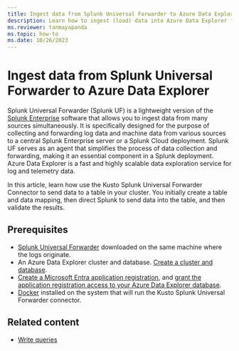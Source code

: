 ```yaml
---
title: Ingest data from Splunk Universal Forwarder to Azure Data Explorer
description: Learn how to ingest (load) data into Azure Data Explorer from Splunk Unviversal Forwarder.
ms.reviewer: tanmayapanda
ms.topic: how-to
ms.date: 10/26/2023
---
```


# Ingest data from Splunk Universal Forwarder to Azure Data Explorer

Splunk Universal Forwarder (Splunk UF) is a lightweight version of the [Splunk Enterprise](https://www.splunk.com/en_us/products/splunk-enterprise.html) software that allows you to ingest data from many sources simultaneously. It is specifically designed for the purpose of collecting and forwarding log data and machine data from various sources to a central Splunk Enterprise server or a Splunk Cloud deployment. Splunk UF serves as an agent that simplifies the process of data collection and forwarding, making it an essential component in a Splunk deployment. Azure Data Explorer is a fast and highly scalable data exploration service for log and telemetry data.

In this article, learn how use the Kusto Splunk Universal Forwarder Connector to send data to a table in your cluster. You initially create a table and data mapping, then direct Splunk to send data into the table, and then validate the results.

## Prerequisites

* [Splunk Universal Forwarder](https://docs.splunk.com/Documentation/Forwarder/9.1.1/Forwarder/InstallaWindowsuniversalforwarderfromaninstaller) downloaded on the same machine where the logs originate.
* An Azure Data Explorer cluster and database. [Create a cluster and database](create-cluster-and-database.md).
* [Create a Microsoft Entra application registration](provision-azure-ad-app.md), and [grant the application registration access to your Azure Data Explorer database](provision-azure-ad-app.md#grant-the-application-registration-access-to-an-azure-data-explorer-database).
* [Docker](https://www.docker.com/) installed on the system that will run the Kusto Splunk Universal Forwarder connector.

## Related content

* [Write queries](/azure/data-explorer/kusto/query/tutorials/learn-common-operators)
